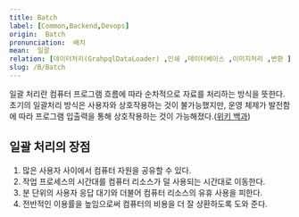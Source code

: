 ```yaml
---
title: Batch
label: [Common,Backend,Devops]
origin:  Batch
pronunciation:  배치
mean:  일괄
relation: [데이터처리(GrahpqlDataLoader) ,인쇄 ,데이터베이스 ,이미지처리 ,변환 ]
slug: /B/Batch
---
```


<content>
<p>일괄 처리란 컴퓨터 프로그램 흐름에 따라 순차적으로 자료를 처리하는 방식을 뜻한다. 초기의 일괄처리 방식은 사용자와 상호작용하는 것이 불가능했지만, 운영 체제가 발전함에 따라 프로그램 입출력을 통해 상호작용하는 것이 가능해졌다.(<a href="https://ko.wikipedia.org/wiki/%EC%9D%BC%EA%B4%84_%EC%B2%98%EB%A6%AC">위키 백과</a>)</p><h2 id="">일괄 처리의 장점</h2><ol><li>많은 사용자 사이에서 컴퓨터 자원을 공유할 수 있다.</li><li>작업 프로세스의 시간대를 컴퓨터 리소스가 덜 사용되는 시간대로 이동한다.</li><li>분 단위의 사용자 응답 대기와 더불어 컴퓨터 리소스의 유휴 사용을 피한다.</li><li>전반적인 이용률을 높임으로써 컴퓨터의 비용을 더 잘 상환하도록 도와 준다.</li></ol>
</content>

